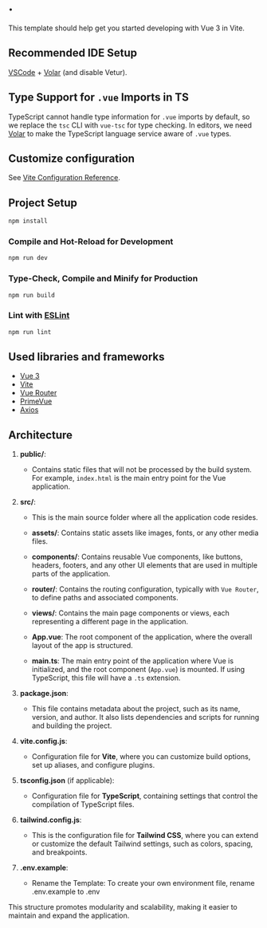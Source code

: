 # .

This template should help get you started developing with Vue 3 in Vite.

## Recommended IDE Setup

[VSCode](https://code.visualstudio.com/) + [Volar](https://marketplace.visualstudio.com/items?itemName=Vue.volar) (and disable Vetur).

## Type Support for `.vue` Imports in TS

TypeScript cannot handle type information for `.vue` imports by default, so we replace the `tsc` CLI with `vue-tsc` for type checking. In editors, we need [Volar](https://marketplace.visualstudio.com/items?itemName=Vue.volar) to make the TypeScript language service aware of `.vue` types.

## Customize configuration

See [Vite Configuration Reference](https://vite.dev/config/).

## Project Setup

```sh
npm install
```

### Compile and Hot-Reload for Development

```sh
npm run dev
```

### Type-Check, Compile and Minify for Production

```sh
npm run build
```

### Lint with [ESLint](https://eslint.org/)

```sh
npm run lint
```

## Used libraries and frameworks

- [Vue 3](https://v3.vuejs.org/)
- [Vite](https://vitejs.dev/)
- [Vue Router](https://router.vuejs.org/)
- [PrimeVue](https://www.primefaces.org/primevue/)
- [Axios](https://github.com/axios/axios)

## Architecture

1. **public/**:

   - Contains static files that will not be processed by the build system. For example, `index.html` is the main entry point for the Vue application.

2. **src/**:

   - This is the main source folder where all the application code resides.

   - **assets/**: Contains static assets like images, fonts, or any other media files.

   - **components/**: Contains reusable Vue components, like buttons, headers, footers, and any other UI elements that are used in multiple parts of the application.

   - **router/**: Contains the routing configuration, typically with `Vue Router`, to define paths and associated components.

   - **views/**: Contains the main page components or views, each representing a different page in the application.

   - **App.vue**: The root component of the application, where the overall layout of the app is structured.

   - **main.ts**: The main entry point of the application where Vue is initialized, and the root component (`App.vue`) is mounted. If using TypeScript, this file will have a `.ts` extension.

3. **package.json**:

   - This file contains metadata about the project, such as its name, version, and author. It also lists dependencies and scripts for running and building the project.

4. **vite.config.js**:

   - Configuration file for **Vite**, where you can customize build options, set up aliases, and configure plugins.

5. **tsconfig.json** (if applicable):

   - Configuration file for **TypeScript**, containing settings that control the compilation of TypeScript files.

6. **tailwind.config.js**:

   - This is the configuration file for **Tailwind CSS**, where you can extend or customize the default Tailwind settings, such as colors, spacing, and breakpoints.

7. **.env.example**:

   - Rename the Template: To create your own environment file, rename .env.example to .env

This structure promotes modularity and scalability, making it easier to maintain and expand the application.
